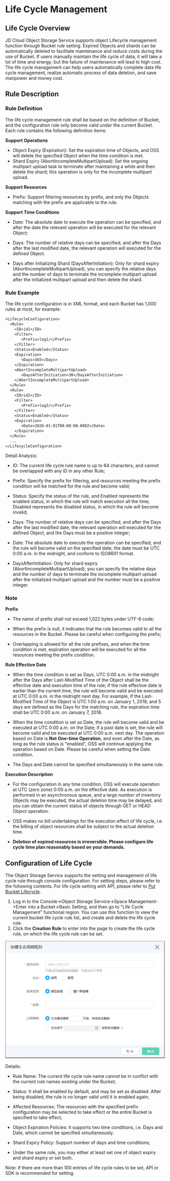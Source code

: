 # Life Cycle Management

## Life Cycle Overview

JD Cloud Object Storage Service supports object Lifecycle management function through Bucket rule setting. Expired Objects and shards can be automatically deleted to facilitate maintenance and reduce costs during the use of Bucket. If users manually maintain the life cycle of data, it will take a lot of time and energy; but the failure of maintenance will lead to high cost. The life cycle management can help users automatically complete data life cycle management, realize automatic process of data deletion, and save manpower and money cost.

## Rule Description

### Rule Definition

The life cycle management rule shall be based on the definition of Bucket, and the configuration rule only become valid under the current Bucket. Each rule contains the following definition items:

**Support Operations**

 - Object Expiry (Expiration): Set the expiration time of Objects, and OSS will delete the specified Object when the time condition is met.
 - Shard Expiry (AbortIncompleteMultipartUpload): Set the ongoing multipart upload task to terminate after maintaining a while and then delete the shard; this operation is only for the incomplete multipart upload.

**Support Resources**

 - Prefix: Support filtering resources by prefix, and only the Objects matching with the prefix are applicable to the rule.

**Support Time Conditions**

 - Date: The absolute date to execute the operation can be specified, and after the date the relevant operation will be executed for the relevant Object;

 - Days: The number of relative days can be specified, and after the Days after the last modified date, the relevant operation will executed for the defined Object.

 - Days after Initializing Shard (DaysAfterInitiation): Only for shard expiry (AbortIncompleteMultipartUpload); you can specify the relative days and the number of days to terminate the incomplete multipart upload after the initialized multipart upload and then delete the shard.

### Rule Example

The life cycle configuration is in XML format, and each Bucket has 1,000 rules at most, for example:

```
<LifecycleConfiguration>
  <Rule>
    <ID>id1</ID>
    <Filter>
       <Prefix>log1/</Prefix>
    </Filter>
    <Status>Enabled</Status>
    <Expiration>
       <Days>365</Days>
    </Expiration>
    <AbortIncompleteMultipartUpload>
       <DaysAfterInitiation>30</DaysAfterInitiation>
    </AbortIncompleteMultipartUpload>
  </Rule>
  <Rule>
    <ID>id2</ID>
    <Filter>
       <Prefix>log2/</Prefix>
    </Filter>
    <Status>Enabled</Status>
    <Expiration>
       <Date>2020-01-01T00:00:00.000Z</Date>
    </Expiration>
  </Rule>
  ...
</LifecycleConfiguration>
```

Detail Analysis:

 - ID: The current life cycle rule name is up to 64 characters, and cannot be overlapped with any ID in any other Rule;

 - Prefix: Specify the prefix for filtering, and resources meeting the prefix condition will be matched for the rule and become valid;

 - Status: Specify the status of the rule, and Enabled represents the enabled status, in which the rule will match execution all the time; Disabled represents the disabled status, in which the rule will become invalid;

 - Days: The number of relative days can be specified, and after the Days after the last modified date, the relevant operation will executed for the defined Object, and the Days must be a positive integer;

 - Date: The absolute date to execute the operation can be specified, and the rule will become valid on the specified date; the date must be UTC 0:00 a.m. in the midnight, and conform to ISO8601 format.

 - DaysAfterInitiation: Only for shard expiry (AbortIncompleteMultipartUpload); you can specify the relative days and the number of days to terminate the incomplete multipart upload after the initialized multipart upload and the number must be a positive integer.

### Note

**Prefix**

 - The name of prefix shall not exceed 1,022 bytes under UTF-8 code;

 - When the prefix is null, it indicates that the rule becomes valid to all the resources in the Bucket. Please be careful when configuring the prefix;

 - Overlapping is allowed for all the rule prefixes, and when the time condition is met, expiration operation will be executed for all the resources meeting the prefix condition.

**Rule Effective Date**

 - When the time condition is set as Days, UTC 0:00 a.m. in the midnight after the Days after Last-Modified Time of the Object shall be the effective date and execution time of the rule; if the rule effective date is earlier than the current time, the rule will become valid and be executed at UTC 0:00 a.m. in the midnight next day. For example, if the Last-Modified Time of the Object is UTC 1:00 a.m. on January 1, 2018, and 5 days are defined as the Days for the matching rule, the expiration time shall be UTC 0:00 a.m. on January 7, 2018.

 - When the time condition is set as Date, the rule will become valid and be executed at UTC 0:00 a.m. on the Date; if a past date is set, the rule will become valid and be executed at UTC 0:00 a.m. next day. The operation based on Date is **Not One-time Operation**, and even after the Date, as long as the rule status is "enabled", OSS will continue applying the operation based on Date. Please be careful when setting the Date condition.

 - The Days and Date cannot be specified simultaneously in the same rule.

 **Execution Description**

 - For the configuration in any time condition, OSS will execute operation at UTC (zero zone) 0:00 a.m. on the effective date. As execution is performed in an asynchronous queue, and a large number of inventory Objects may be executed, the actual deletion time may be delayed, and you can obtain the current status of objects through GET or HEAD Object operation.

 - OSS makes no bill undertakings for the execution effect of life cycle, i.e. the billing of object resources shall be subject to the actual deletion time.

 - **Deletion of expired resources is irreversible. Please configure life cycle time plan reasonably based on your demands.**

## Configuration of Life Cycle

The Object Storage Service supports the setting and management of life cycle rule through console configuration. For setting steps, please refer to the following contents. For life cycle setting with API, please refer to [Put Bucket Lifecycle](../../API-Reference-S3-Compatible/Compatibility-API/Operations-On-Bucket/Put-Bucket-Lifecycle.md).

1. Log in to the Console->Object Storage Service->Space Management->Enter into a Bucket->Basic Setting, and then go to "Life Cycle Management" functional region. You can use this function to view the current bucket life cycle rule list, and create and delete the life cycle rule.
2. Click the **Creation Rule** to enter into the page to create the life cycle rule, on which the life cycle rule can be set.

![创建生命周期规则](../../../../../image/Object-Storage-Service/OSS-106.png)

Details:

 - Rule Name: The current life cycle rule name cannot be in conflict with the current rule names existing under the Bucket;

 - Status: It shall be enabled by default, and may be set as disabled. After being disabled, the rule is no longer valid until it is enabled again;

 - Affected Resources: The resources with the specified prefix configuration may be selected to take effect or the entire Bucket is specified to take effect;

 - Object Expiration Policies: It supports two time conditions, i.e. Days and Date, which cannot be specified simultaneously.

 - Shard Expiry Policy: Support number of days and time conditions;

 - Under the same rule, you may either at least set one of object expiry and shard expiry or set both.

 Note: if there are more than 100 entries of life cycle rules to be set, API or SDK is recommended for setting.
